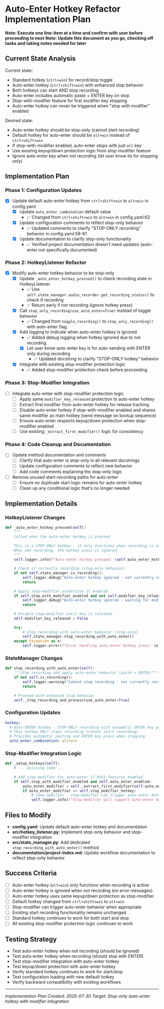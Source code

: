 # Auto-Enter Hotkey Refactor Implementation Plan

**Note: Execute one line-item at a time and confirm with user before proceeding to next**
**Note: Update this document as you go, checking off tasks and taking notes needed for later**

## Current State Analysis

Current state:
- Standard hotkey (`ctrl+win`) for record/stop toggle 
- Auto-enter hotkey (`ctrl+shift+win`) with enhanced stop behavior
- Both hotkeys can start AND stop recording
- Auto-enter includes automatic paste + ENTER key on stop
- Stop-with-modifier feature for first modifier key stopping
- Auto-enter hotkey can never be triggered when "stop with modifier" enabled

Desired state:
- Auto-enter hotkey should be stop-only (cannot start recording)
- Default hotkey for auto-enter should be `alt+win` instead of `ctrl+shift+win`
- If stop-with-modifier enabled, auto-enter stops with just `alt` key
- Use existing keyup/down protection logic from stop-modifier feature
- Ignore auto-enter key when not recording (let user know its for stopping only)

## Implementation Plan

### Phase 1: Configuration Updates
- [x] Update default auto-enter hotkey from `ctrl+shift+win` to `alt+win` in config.yaml
  - [x] Update `auto_enter_combination` default value
    - ✅ Changed from `ctrl+shift+win` to `alt+win` in config.yaml:62
  - [x] Update configuration comments to reflect stop-only behavior
    - ✅ Updated comments to clarify "STOP-ONLY recording" behavior in config.yaml:59-61
  - [x] Update documentation to clarify stop-only functionality
    - ✅ Verified project documentation doesn't need updates (auto-enter not specifically documented)

### Phase 2: HotkeyListener Refactor
- [x] Modify auto-enter hotkey behavior to be stop-only
  - [x] Update `_auto_enter_hotkey_pressed()` to check recording state in HotkeyListener
    - ✅ Use `self.state_manager.audio_recorder.get_recording_status()` to check if recording
    - ✅ Return early if not recording (ignore hotkey press)
  - [x] Call `stop_only_recording(use_auto_enter=True)` instead of toggle behavior
    - ✅ Changed from `toggle_recording()` to `stop_only_recording()` with auto-enter flag
  - [x] Add logging to indicate when auto-enter hotkey is ignored
    - ✅ Added debug logging when hotkey ignored due to not recording
    - [x] Let user know auto-enter key is for auto-sending with ENTER only during recording
      - ✅ Updated docstring to clarify "STOP-ONLY hotkey" behavior
  - [x] Integrate with existing stop-modifier protection logic
    - ✅ Added stop-modifier protection check before proceeding

### Phase 3: Stop-Modifier Integration
- [ ] Integrate auto-enter with stop-modifier protection logic
  - [ ] Apply same `modifier_key_released` protection to auto-enter hotkey
  - [ ] Extract first modifier from auto-enter hotkey for release tracking
  - [ ] Disable auto-enter hotkey if stop-with-modifier enabled and shares same modifier as main hotkey (send message on bootup sequence)
  - [ ] Ensure auto-enter respects keyup/down protection when stop-modifier enabled
  - [ ] Use existing `_extract_first_modifier()` logic for consistency

### Phase 4: Code Cleanup and Documentation
- [ ] Update method documentation and comments
  - [ ] Clarify that auto-enter is stop-only in all relevant docstrings
  - [ ] Update configuration comments to reflect new behavior
  - [ ] Add code comments explaining the stop-only logic
- [ ] Remove unused start-recording paths for auto-enter
  - [ ] Ensure no duplicate start logic remains for auto-enter hotkey
  - [ ] Clean up any conditional logic that's no longer needed

## Implementation Details

### HotkeyListener Changes
```python
def _auto_enter_hotkey_pressed(self):
    """
    Called when the auto-enter hotkey is pressed
    
    This is a STOP-ONLY hotkey - it only functions when recording is active.
    When not recording, the hotkey press is ignored.
    """
    self.logger.info(f"Auto-enter hotkey pressed: {self.auto_enter_hotkey}")
    
    # Check if currently recording (stop-only behavior)
    if not self.state_manager.is_recording():
        self.logger.debug("Auto-enter hotkey ignored - not currently recording")
        return
    
    # Apply stop-modifier protection if enabled
    if self.stop_with_modifier_enabled and not self.modifier_key_released:
        self.logger.debug("Auto-enter hotkey ignored - waiting for modifier key release")
        return
    
    # Disable stop-modifier until key is released
    self.modifier_key_released = False
    
    try:
        # Stop recording with auto-enter behavior (stop-only)
        self.state_manager.stop_recording_with_auto_enter()
    except Exception as e:
        self.logger.error(f"Error handling auto-enter hotkey press: {e}")
```

### StateManager Changes
```python
def stop_recording_with_auto_enter(self):
    """Stop recording and apply auto-enter behavior (paste + ENTER)"""
    if not self.is_recording():
        self.logger.warning("Cannot stop recording - not currently recording")
        return
    
    # Proceed with enhanced stop behavior
    self._stop_recording_and_process(use_auto_enter=True)
```

### Configuration Updates
```yaml
hotkey:
  # Auto-ENTER hotkey - STOP-ONLY recording with automatic ENTER key press
  # This hotkey ONLY stops recording (cannot start recording)
  # Provides automatic pasting and ENTER key press when stopping
  auto_enter_combination: alt+win
```

### Stop-Modifier Integration Logic
```python
def _setup_hotkeys(self):
    # ... existing code ...
    
    # Add stop-modifier for auto-enter if both features enabled
    if self.stop_with_modifier_enabled and self.auto_enter_enabled:
        auto_enter_modifier = self._extract_first_modifier(self.auto_enter_hotkey)
        if auto_enter_modifier == self.stop_modifier_hotkey:
            # Same modifier - stop-modifier can trigger auto-enter behavior
            self.logger.info(f"Stop-modifier will support auto-enter behavior: {auto_enter_modifier}")
```

## Files to Modify

- **config.yaml**: Update default auto-enter hotkey and documentation
- **src/hotkey_listener.py**: Implement stop-only behavior and stop-modifier integration
- **src/state_manager.py**: Add dedicated `stop_recording_with_auto_enter()` method
- **documentation/project-index.md**: Update workflow documentation to reflect stop-only behavior

## Success Criteria

- [ ] Auto-enter hotkey (`alt+win`) only functions when recording is active
- [ ] Auto-enter hotkey is ignored when not recording (no error messages)
- [ ] Auto-enter hotkey uses same keyup/down protection as stop-modifier
- [ ] Default hotkey changed from `ctrl+shift+win` to `alt+win`
- [ ] Stop-modifier can trigger auto-enter behavior when appropriate
- [ ] Existing start recording functionality remains unchanged
- [ ] Standard hotkey continues to work for both start and stop
- [ ] All existing stop-modifier protection logic continues to work

## Testing Strategy

- Test auto-enter hotkey when not recording (should be ignored)
- Test auto-enter hotkey when recording (should stop with ENTER)
- Test stop-modifier integration with auto-enter hotkey
- Test keyup/down protection with auto-enter hotkey
- Verify standard hotkey continues to work for start/stop
- Test configuration loading with new default hotkey
- Verify backward compatibility with existing workflows

---

*Implementation Plan Created: 2025-07-30*
*Target: Stop-only auto-enter hotkey with modifier integration*